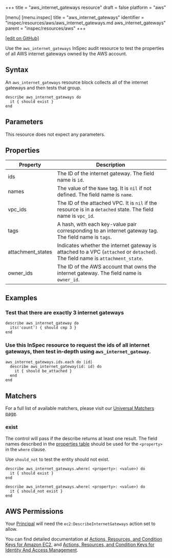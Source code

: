 +++
title = "aws_internet_gateways resource"
draft = false
platform = "aws"

[menu]
  [menu.inspec]
    title = "aws_internet_gateways"
    identifier = "inspec/resources/aws/aws_internet_gateways.md aws_internet_gateways"
    parent = "inspec/resources/aws"
+++

[\[edit on GitHub\]](https://github.com/inspec/inspec/blob/master/docs-chef-io/content/inspec/resources/aws_internet_gateways.md)

Use the `aws_internet_gateways` InSpec audit resource to test the properties of all AWS internet gateways owned by the AWS account.

## Syntax

An `aws_internet_gateways` resource block collects all of the internet gateways and then tests that group.

    describe aws_internet_gateways do
      it { should exist }
    end

## Parameters

This resource does not expect any parameters.

## Properties

| Property          | Description                                                                                                                   |
| ----------------- | ----------------------------------------------------------------------------------------------------------------------------- |
| ids               | The ID of the internet gateway. The field name is `id`.                                                                       |
| names             | The value of the `Name` tag. It is `nil` if not defined. The field name is `name`.                                            |
| vpc_ids           | The ID of the attached VPC. It is `nil` if the resource is in a `detached` state. The field name is `vpc_id`.                 |
| tags              | A hash, with each key-value pair corresponding to an internet gateway tag. The field name is `tags`.                          |
| attachment_states | Indicates whether the internet gateway is attached to a VPC (`attached` or `detached`). The field name is `attachment_state`. |
| owner_ids         | The ID of the AWS account that owns the internet gateway. The field name is `owner_id`.                                       |

## Examples

### Test that there are exactly 3 internet gateways

    describe aws_internet_gateway do
      its('count') { should cmp 3 }
    end

### Use this InSpec resource to request the ids of all internet gateways, then test in-depth using `aws_internet_gateway`.

    aws_internet_gateways.ids.each do |id|
      describe aws_internet_gateway(id: id) do
        it { should be_attached }
      end
    end

## Matchers

For a full list of available matchers, please visit our [Universal Matchers page](/inspec/matchers/).

### exist

The control will pass if the describe returns at least one result.
The field names described in the [properties table](#properties) should be used for the `<property>` in the `where` clause.

Use `should_not` to test the entity should not exist.

    describe aws_internet_gateways.where( <property>: <value>) do
      it { should exist }
    end

    describe aws_internet_gateways.where( <property>: <value>) do
      it { should_not exist }
    end

## AWS Permissions

Your [Principal](https://docs.aws.amazon.com/IAM/latest/UserGuide/intro-structure.html#intro-structure-principal) will need the `ec2:DescribeInternetGateways` action set to allow.

You can find detailed documentation at [Actions, Resources, and Condition Keys for Amazon EC2](https://docs.aws.amazon.com/IAM/latest/UserGuide/list_amazonec2.html), and [Actions, Resources, and Condition Keys for Identity And Access Management](https://docs.aws.amazon.com/IAM/latest/UserGuide/list_identityandaccessmanagement.html).
